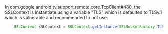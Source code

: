 In com.google.android.tv.support.remote.core.TcpClient#480, the SSLContext is instantiate using a variable "TLS" which is defaulted to TLSv.1 which is vulnerable and recommended to not use.

```java
    SSLContext sSLContext = SSLContext.getInstance(SSLSocketFactory.TLS);
```